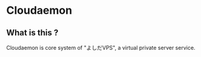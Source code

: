 # Cloudaemon

## What is this ?
Cloudaemon is core system of  "よしだVPS", a virtual private server service.
